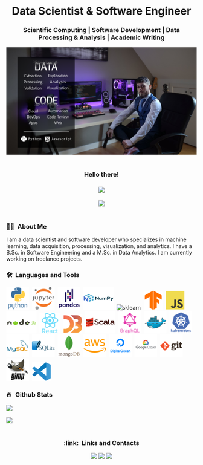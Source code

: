 <h1 align="center">Data Scientist & Software Engineer</h1>

<h3 align="center">Scientific Computing | Software Development | Data Processing & Analysis | Academic Writing</h3>

![Banner](/img/banner.png)

<h1></h1>

<!-- Hello there image and text -->
<h3 align="center">Hello there!</h3>
<h3 align="center"><img src="https://media.giphy.com/media/hvRJCLFzcasrR4ia7z/giphy.gif" width="50"/></h3>

<p align="center"><img src="https://c.tenor.com/y8PUZVUbbrwAAAAC/tenor.gif" ></p>

<h1></h1>

<h3 align="left">🧑‍💻 &nbsp;About Me</h3>
I am a data scientist  and software developer who specializes in machine learning, data acquisition, processing, visualization, and analytics. I have a B.Sc. in Software Engineering and a M.Sc. in Data Analytics. I am currently working on freelance projects.


<h3 align="left">🛠 &nbsp;Languages and Tools </h3>

<p align="left">
<img src="https://github.com/devicons/devicon/blob/master/icons/python/python-original-wordmark.svg" title="Python" alt="Python" width="60" height="60"/>&nbsp;
<img src="https://github.com/devicons/devicon/blob/master/icons/jupyter/jupyter-original-wordmark.svg" title="Jupyter" alt="Jupyter" width="60" height="60"/>&nbsp;
<img src="https://github.com/devicons/devicon/blob/master/icons/pandas/pandas-original-wordmark.svg" title="Pandas" alt="Pandas" width="60" height="60"/>&nbsp;
<img src="https://github.com/devicons/devicon/blob/master/icons/numpy/numpy-original-wordmark.svg" title="Numpy" alt="Numpy" width="80" height="60"/>&nbsp;
<img src="https://gaussian37.github.io/assets/img/ml/sklearn/sklearn.png" title="sklearn" alt="sklearn" width="100" height="60"/>&nbsp;
<img src="https://github.com/devicons/devicon/blob/master/icons/tensorflow/tensorflow-original.svg" title="TensorFlow" alt="TensorFlow" width="50" height="50"/>&nbsp;
<img src="https://github.com/devicons/devicon/blob/master/icons/javascript/javascript-original.svg" title="JavaScript" alt="JavaScript" width="50" height="50"/>&nbsp;
<img src="https://github.com/devicons/devicon/blob/master/icons/nodejs/nodejs-original-wordmark.svg" title="NodeJS" alt="NodeJS" width="80" height="60"/>&nbsp;
<img src="https://github.com/devicons/devicon/blob/master/icons/react/react-original-wordmark.svg" title="React" alt="React" width="55" height="55"/>&nbsp;
<img src="https://github.com/devicons/devicon/blob/master/icons/d3js/d3js-original.svg" title="D3js" alt="D3js" width="50" height="50"/>&nbsp;
<img src="https://github.com/devicons/devicon/blob/master/icons/scala/scala-original-wordmark.svg" title="Scala" alt="Scala" width="80" height="60"/>&nbsp;
<img src="https://github.com/devicons/devicon/blob/master/icons/graphql/graphql-plain-wordmark.svg" title="GraphQL" alt="GraphQL" width="60" height="60"/>&nbsp;
<img src="https://github.com/devicons/devicon/blob/master/icons/docker/docker-original.svg"  title="Docker" alt="Docker" width="60" height="60"/>&nbsp;
<img src="https://github.com/devicons/devicon/blob/master/icons/kubernetes/kubernetes-plain-wordmark.svg"  title="K8s" alt="K8s" width="60" height="60"/>&nbsp;
<img src="https://github.com/devicons/devicon/blob/master/icons/mysql/mysql-original-wordmark.svg" title="MySQL"  alt="MySQL" width="60" height="60"/>&nbsp;
<img src="https://github.com/devicons/devicon/blob/master/icons/sqlite/sqlite-original-wordmark.svg" title="SQLite"  alt="SQLite" width="60" height="60"/>&nbsp;
<img src="https://github.com/devicons/devicon/blob/master/icons/mongodb/mongodb-original-wordmark.svg" title="MongoDB"  alt="MongoDB" width="60" height="60"/>&nbsp;
<img src="https://github.com/devicons/devicon/blob/master/icons/amazonwebservices/amazonwebservices-plain-wordmark.svg" title="AWS" alt="AWS" width="60" height="60"/>&nbsp;
<img src="https://github.com/devicons/devicon/blob/master/icons/digitalocean/digitalocean-original-wordmark.svg" title="DigitalOcean" alt="DigitalOcean" width="60" height="60"/>&nbsp;
<img src="https://github.com/devicons/devicon/blob/master/icons/googlecloud/googlecloud-original-wordmark.svg" title="GCP" alt="GCP" width="60" height="60"/>&nbsp;
<img src="https://github.com/devicons/devicon/blob/master/icons/git/git-original-wordmark.svg" title="Git" **alt="Git" width="60" height="60"/>&nbsp;
<img src="https://github.com/devicons/devicon/blob/master/icons/gimp/gimp-original-wordmark.svg" title="Gimp" **alt="Gimp" width="60" height="60"/>&nbsp;
<img src="https://github.com/devicons/devicon/blob/master/icons/vscode/vscode-original.svg" title="Code" **alt="Code" width="50" height="50"/>&nbsp;
</p>

<h3 align="left">🔥 &nbsp; Github Stats </h3>

<p align="left"><img src="https://github-readme-stats.vercel.app/api/top-langs/?username=deniskealy&layout=compact&hide=TSQL&theme=chartreuse-dark"></p>
<p align="left" ><img src="https://github-readme-streak-stats.herokuapp.com?user=deniskealy&theme=chartreuse-dark"></p>

<h1></h1>

<h3 align="center">:link: &nbsp;Links and Contacts </h3>

<p align="center">
<a href="https://www.linkedin.com/in/deniskealy/"><img src="https://img.shields.io/badge/-Denis Kealy-0077B5?style=for-the-badge&logo=Linkedin&logoColor=white"/></a>
<a href="mailto:deniskealyfreelance@gmail.com"><img src="https://img.shields.io/badge/-Mail-D14836?style=for-the-badge&logo=Gmail&logoColor=white"/></a>
<a href="https://www.youtube.com/channel/UCOiH6V_DWU94fMqfwc30GYg"><img src="https://img.shields.io/badge/-Youtube-FF0000?style=for-the-badge&logo=YouTube&logoColor=white"/></a>
</p>

<!--
Prompts:

- 🔭 I’m currently working on ...
- 🌱 I’m currently learning ...
- 👯 I’m looking to collaborate on ...
- 🤔 I’m looking for help with ...
- 💬 Ask me about ...
- 📫 How to reach me: ...
- ⚡ Fun fact: ...
-->
